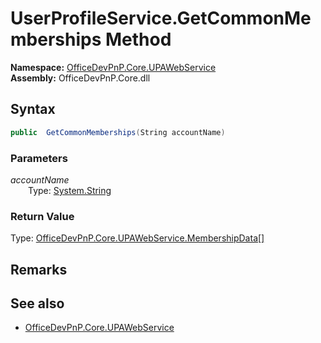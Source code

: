 # UserProfileService.GetCommonMemberships Method  
  

**Namespace:** [OfficeDevPnP.Core.UPAWebService](OfficeDevPnP.Core.UPAWebService.md)  
**Assembly:** OfficeDevPnP.Core.dll  
## Syntax
```C#
public  GetCommonMemberships(String accountName)
```
### Parameters
*accountName*  
&emsp;&emsp;Type: [System.String](System.String.md) 
&emsp;&emsp;  
  
### Return Value
Type: [OfficeDevPnP.Core.UPAWebService.MembershipData[]](OfficeDevPnP.Core.UPAWebService.MembershipData[].md 
)
## Remarks 

## See also
- [OfficeDevPnP.Core.UPAWebService](OfficeDevPnP.Core.UPAWebService.md)
